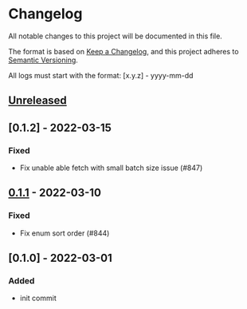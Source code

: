 # Changelog
All notable changes to this project will be documented in this file.

The format is based on [Keep a Changelog](https://keepachangelog.com/en/1.0.0/),
and this project adheres to [Semantic Versioning](https://semver.org/spec/v2.0.0.html).

All logs must start with the format: [x.y.z] - yyyy-mm-dd

## [Unreleased]

## [0.1.2] - 2022-03-15
### Fixed
- Fix unable able fetch with small batch size issue (#847)

## [0.1.1] - 2022-03-10
### Fixed
- Fix enum sort order (#844)

## [0.1.0] - 2022-03-01
### Added
- init commit

[Unreleased]: https://github.com/subquery/subql/compare/node-terra/0.1.1...HEAD
[0.1.1]: https://github.com/subquery/subql/compare/node/0.1.0...node/0.1.1
